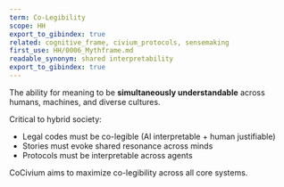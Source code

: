 ```yaml
---
term: Co-Legibility
scope: HH
export_to_gibindex: true
related: cognitive_frame, civium_protocols, sensemaking
first_use: HH/0006_Mythframe.md
readable_synonym: shared interpretability
export_to_gibindex: true
---
```



The ability for meaning to be **simultaneously understandable** across humans, machines, and diverse cultures.

Critical to hybrid society:
- Legal codes must be co-legible (AI interpretable + human justifiable)
- Stories must evoke shared resonance across minds
- Protocols must be interpretable across agents

CoCivium aims to maximize co-legibility across all core systems.

